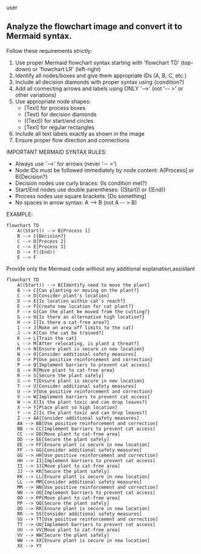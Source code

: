 user

## Analyze the flowchart image and convert it to Mermaid syntax.

Follow these requirements strictly:

1. Use proper Mermaid flowchart syntax starting with 'flowchart TD' (top-down) or 'flowchart LR' (left-right)
2. Identify all nodes/boxes and give them appropriate IDs (A, B, C, etc.)
3. Include all decision diamonds with proper syntax using {condition?}
4. Add all connecting arrows and labels using ONLY '-->' (not '-- >' or other variations)
5. Use appropriate node shapes:
   - [Text] for process boxes
   - {Text} for decision diamonds  
   - ((Text)) for start/end circles
   - [Text] for regular rectangles
6. Include all text labels exactly as shown in the image
7. Ensure proper flow direction and connections

IMPORTANT MERMAID SYNTAX RULES:
- Always use '-->' for arrows (never '-- >')
- Node IDs must be followed immediately by node content: A[Process] or B{Decision?}
- Decision nodes use curly braces: {Is condition met?}
- Start/End nodes use double parentheses: ((Start)) or ((End))
- Process nodes use square brackets: [Do something]
- No spaces in arrow syntax: A --> B (not A -- > B)

EXAMPLE:
```mermaid
flowchart TD
    A((Start)) --> B[Process 1]
    B --> C{Decision?}
    C --> D[Process 2]
    C --> E[Process 3]
    D --> F((End))
    E --> F
```

Provide only the Mermaid code without any additional explanation.assistant

```mermaid
flowchart TD
    A((Start)) --> B[Identify need to move the plant]
    B --> C{Can planting or moving on the plant?}
    C --> D[Consider plant's location]
    D --> E{Is location within cat's reach?}
    E --> F{Create new location for cat plant?}
    F --> G{Can the plant be moved from the cutting?}
    G --> H{Is there an alternative high location?}
    H --> I{Is there a cat-free area?}
    I --> J[Make an area off limits to the cat]
    J --> K[Can the cat be trained?]
    K --> L{Train the cat}
    L --> M[After relocating, is plant a threat?]
    M --> N{Ensure plant is secure in new location}
    N --> O[Consider additional safety measures]
    O --> P{Use positive reinforcement and correction}
    P --> Q[Implement barriers to prevent cat access]
    Q --> R{Move plant to cat-free area}
    R --> S[Secure the plant safely]
    S --> T{Ensure plant is secure in new location}
    T --> U[Consider additional safety measures]
    U --> V{Use positive reinforcement and correction}
    V --> W[Implement barriers to prevent cat access]
    W --> X[Is the plant toxic and can drop leaves?]
    X --> Y[Place plant so high location]
    Y --> Z[Is the plant toxic and can drop leaves?]
    Z --> AA[Consider additional safety measures]
    AA --> BB[Use positive reinforcement and correction]
    BB --> CC[Implement barriers to prevent cat access]
    CC --> DD[Move plant to cat-free area]
    DD --> EE[Secure the plant safely]
    EE --> FF[Ensure plant is secure in new location]
    FF --> GG[Consider additional safety measures]
    GG --> HH[Use positive reinforcement and correction]
    HH --> II[Implement barriers to prevent cat access]
    II --> JJ[Move plant to cat-free area]
    JJ --> KK[Secure the plant safely]
    KK --> LL[Ensure plant is secure in new location]
    LL --> MM[Consider additional safety measures]
    MM --> NN[Use positive reinforcement and correction]
    NN --> OO[Implement barriers to prevent cat access]
    OO --> PP[Move plant to cat-free area]
    PP --> QQ[Secure the plant safely]
    QQ --> RR[Ensure plant is secure in new location]
    RR --> SS[Consider additional safety measures]
    SS --> TT[Use positive reinforcement and correction]
    TT --> UU[Implement barriers to prevent cat access]
    UU --> VV[Move plant to cat-free area]
    VV --> WW[Secure the plant safely]
    WW --> XX[Ensure plant is secure in new location]
    XX --> YY